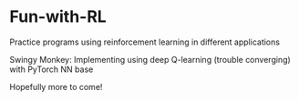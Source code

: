 # Fun-with-RL
Practice programs using reinforcement learning in different applications

Swingy Monkey:
Implementing using deep Q-learning (trouble converging) with PyTorch NN base

Hopefully more to come!
